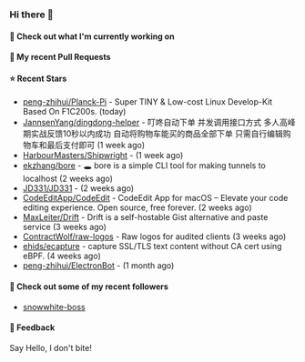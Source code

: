 ### Hi there 👋

#### 👷 Check out what I'm currently working on

#### 🔨 My recent Pull Requests


#### ⭐ Recent Stars

- [peng-zhihui/Planck-Pi](https://github.com/peng-zhihui/Planck-Pi) - Super TINY &amp; Low-cost Linux Develop-Kit Based On F1C200s. (today)
- [JannsenYang/dingdong-helper](https://github.com/JannsenYang/dingdong-helper) - 叮咚自动下单 并发调用接口方式 多人高峰期实战反馈10秒以内成功 自动将购物车能买的商品全部下单 只需自行编辑购物车和最后支付即可 (1 week ago)
- [HarbourMasters/Shipwright](https://github.com/HarbourMasters/Shipwright) -  (1 week ago)
- [ekzhang/bore](https://github.com/ekzhang/bore) - 🕳 bore is a simple CLI tool for making tunnels to localhost (2 weeks ago)
- [JD331/JD331](https://github.com/JD331/JD331) -  (2 weeks ago)
- [CodeEditApp/CodeEdit](https://github.com/CodeEditApp/CodeEdit) - CodeEdit App for macOS – Elevate your code editing experience. Open source, free forever. (2 weeks ago)
- [MaxLeiter/Drift](https://github.com/MaxLeiter/Drift) - Drift is a self-hostable Gist alternative and paste service (3 weeks ago)
- [ContractWolf/raw-logos](https://github.com/ContractWolf/raw-logos) - Raw logos for audited clients (3 weeks ago)
- [ehids/ecapture](https://github.com/ehids/ecapture) - capture SSL/TLS text content without CA cert using eBPF. (4 weeks ago)
- [peng-zhihui/ElectronBot](https://github.com/peng-zhihui/ElectronBot) -  (1 month ago)

#### 👯 Check out some of my recent followers

- [snowwhite-boss](https://github.com/snowwhite-boss)

#### 💬 Feedback

Say Hello, I don't bite!